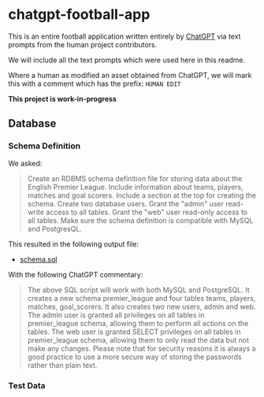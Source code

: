 # chatgpt-football-app

This is an entire football application written entirely by [ChatGPT](https://chat.openai.com/chat) via text prompts from the human project contributors.

We will include all the text prompts which were used here in this readme.

Where a human as modified an asset obtained from ChatGPT, we will mark this with a comment which has the prefix: ```HUMAN EDIT```

__This project is work-in-progress__

## Database

### Schema Definition

We asked:

> Create an RDBMS schema definition file for storing data about the English Premier League. Include information about teams, players, matches and goal scorers. Include a section at the top for creating the schema. Create two database users. Grant the "admin" user read-write access to all tables. Grant the "web" user read-only access to all tables. Make sure the schema definition is compatible with MySQL and PostgresQL.

This resulted in the following output file:

* [schema.sql](https://github.com/pete-rai/chatgpt-football-app/blob/main/db/schema.sql)

With the following ChatGPT commentary:

> The above SQL script will work with both MySQL and PostgreSQL.
> It creates a new schema premier_league and four tables teams, players, matches, goal_scorers.
> It also creates two new users, admin and web. The admin user is granted all privileges on all tables in premier_league schema, allowing them to perform all actions on the tables. The web user is granted SELECT privileges on all tables in premier_league schema, allowing them to only read the data but not make any changes.
> Please note that for security reasons it is always a good practice to use a more secure way of storing the passwords rather than plain text.

### Test Data
